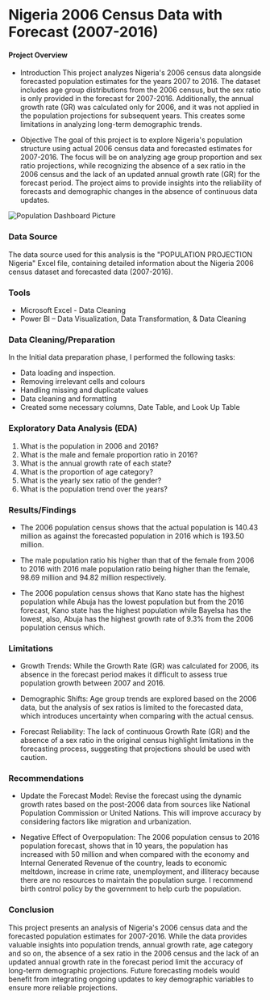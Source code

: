 # Nigeria 2006 Census Data with Forecast (2007-2016)

#### Project Overview 

- Introduction
This project analyzes Nigeria's 2006 census data alongside forecasted population estimates for the years 2007 to 2016. The dataset includes age group distributions from the 2006 census, but the sex ratio is only provided in the forecast for 2007-2016. Additionally, the annual growth rate (GR) was calculated only for 2006, and it was not applied in the population projections for subsequent years. This creates some limitations in analyzing long-term demographic trends.

- Objective
The goal of this project is to explore Nigeria's population structure using actual 2006 census data and forecasted estimates for 2007-2016. The focus will be on analyzing age group proportion and sex ratio projections, while recognizing the absence of a sex ratio in the 2006 census and the lack of an updated annual growth rate (GR) for the forecast period. The project aims to provide insights into the reliability of forecasts and demographic changes in the absence of continuous data updates.

![Population Dashboard Picture](https://github.com/user-attachments/assets/08f4b93e-35ba-493f-b94f-31e2c8aebb36)


### Data Source
 The data source used for this analysis is the "POPULATION PROJECTION Nigeria" Excel file, containing detailed information about the Nigeria 2006 census dataset and forecasted data (2007-2016).

### Tools
- Microsoft Excel - Data Cleaning
- Power BI – Data Visualization, Data Transformation, & Data Cleaning

### Data Cleaning/Preparation

In the Initial data preparation phase, I performed the following tasks:
- Data loading and inspection.
- Removing irrelevant cells and colours
- Handling missing and duplicate values
- Data cleaning and formatting
- Created some necessary columns, Date Table, and Look Up Table

### Exploratory Data Analysis (EDA)

1.	What is the population in 2006 and 2016?
2.	What is the male and female proportion ratio in 2016?
3.	What is the annual growth rate of each state?
4.	What is the proportion of age category?
5.	What is the yearly sex ratio of the gender?
6.	What is the population trend over the years?


### Results/Findings

- The 2006 population census shows that the actual population is 140.43 million as against the forecasted population in 2016 which is 193.50 million. 

- The male population ratio his higher than that of the female from 2006 to 2016 with 2016 male population ratio being higher than the female, 98.69 million and 94.82 million respectively.  

- The 2006 population census shows that Kano state has the highest population while Abuja has the lowest population but from the 2016 forecast, Kano state has the highest population while Bayelsa has the lowest, also, Abuja has the highest growth rate of 9.3% from the 2006 population census which. 


### Limitations 

- Growth Trends: While the Growth Rate (GR) was calculated for 2006, its absence in the forecast period makes it difficult to assess true population growth between 2007 and 2016.

- Demographic Shifts: Age group trends are explored based on the 2006 data, but the analysis of sex ratios is limited to the forecasted data, which introduces uncertainty when comparing with the actual census.

- Forecast Reliability: The lack of continuous Growth Rate (GR) and the absence of a sex ratio in the original census highlight limitations in the forecasting process, suggesting that projections should be used with caution.

### Recommendations

- Update the Forecast Model: Revise the forecast using the dynamic growth rates based on the post-2006 data from sources like National Population Commission or United Nations. This will improve accuracy by considering factors like migration and urbanization.

- Negative Effect of Overpopulation: The 2006 population census to 2016 population forecast, shows that in 10 years, the population has increased with 50 million and when compared with the economy and Internal Generated Revenue of the country, leads to economic meltdown, increase in crime rate, unemployment, and illiteracy because there are no resources to maintain the population surge. I recommend birth control policy by the government to help curb the population.

### Conclusion
This project presents an analysis of Nigeria's 2006 census data and the forecasted population estimates for 2007-2016. While the data provides valuable insights into population trends, annual growth rate, age category and so on, the absence of a sex ratio in the 2006 census and the lack of an updated annual growth rate in the forecast period limit the accuracy of long-term demographic projections. Future forecasting models would benefit from integrating ongoing updates to key demographic variables to ensure more reliable projections.
